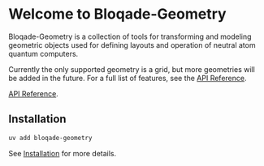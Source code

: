 # Welcome to Bloqade-Geometry
<!--- TODO: fix links after making repo public --->
Bloqade-Geometry is a collection of tools for transforming and modeling geometric
objects used for defining layouts and operation of neutral atom quantum computers.

Currently the only supported geometry is a grid, but more geometries will be added in
the future. For a full list of features, see the [API Reference](reference/bloqade/geometry/prelude/).

[API Reference](reference/bloqade/geometry/prelude/).

## Installation

```bash
uv add bloqade-geometry
```

See [Installation](install.md) for more details.

